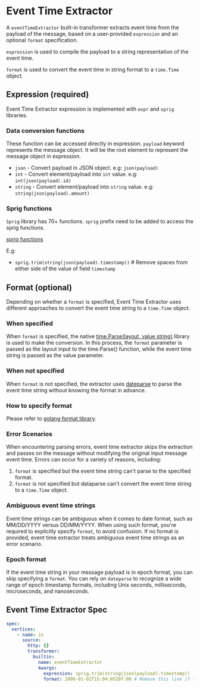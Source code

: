 # Event Time Extractor

A `eventTimeExtractor` built-in transformer extracts event time from the payload of the message, based on a user-provided `expression` and an optional `format` specification.

`expression` is used to compile the payload to a string representation of the event time.

`format` is used to convert the event time in string format to a `time.Time` object.

## Expression (required)

Event Time Extractor expression is implemented with `expr` and `sprig` libraries.

### Data conversion functions

These function can be accessed directly in expression. `payload` keyword represents the message object. It will be the root element to represent the message object in expression.

- `json` - Convert payload in JSON object. e.g: `json(payload)`
- `int` - Convert element/payload into `int` value. e.g: `int(json(payload).id)`
- `string` - Convert element/payload into `string` value. e.g: `string(json(payload).amount)`

### Sprig functions

`Sprig` library has 70+ functions. `sprig` prefix need to be added to access the sprig functions.

[sprig functions](http://masterminds.github.io/sprig/)

E.g:

- `sprig.trim(string(json(payload).timestamp))` # Remove spaces from either side of the value of field `timestamp`

## Format (optional)

Depending on whether a `format` is specified, Event Time Extractor uses different approaches to convert the event time string to a `time.Time` object.

### When specified
When `format` is specified, the native [time.Parse(layout, value string)](https://pkg.go.dev/time#Parse) library is used to make the conversion. In this process, the `format` parameter is passed as the layout input to the time.Parse() function, while the event time string is passed as the value parameter.

### When not specified
When `format` is not specified, the extractor uses [dateparse](https://github.com/araddon/dateparse) to parse the event time string without knowing the format in advance.

### How to specify format
Please refer to [golang format library](https://cs.opensource.google/go/go/+/refs/tags/go1.19.5:src/time/format.go).

### Error Scenarios
When encountering parsing errors, event time extractor skips the extraction and passes on the message without modifying the original input message event time. Errors can occur for a variety of reasons, including:

1. `format` is specified but the event time string can't parse to the specified format.
1. `format` is not specified but dataparse can't convert the event time string to a `time.Time` object.

### Ambiguous event time strings
Event time strings can be ambiguous when it comes to date format, such as MM/DD/YYYY versus DD/MM/YYYY. When using such format, you're required to explicitly specify `format`, to avoid confusion.
If no format is provided, event time extractor treats ambiguous event time strings as an error scenario.

### Epoch format
If the event time string in your message payload is in epoch format, you can skip specifying a `format`. You can rely on `dateparse` to recognize a wide range of epoch timestamp formats, including Unix seconds, milliseconds, microseconds, and nanoseconds.

## Event Time Extractor Spec

```yaml
spec:
  vertices:
    - name: in
      source:
        http: {}
        transformer:
          builtin:
            name: eventTimeExtractor
            kwargs:
              expression: sprig.trim(string(json(payload).timestamp))
              format: 2006-01-02T15:04:05Z07:00 # Remove this line if the event time is in epoch format.
```